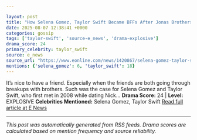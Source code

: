 ```yaml
---

layout: post
title: "How Selena Gomez, Taylor Swift Became BFFs After Jonas Brothers Splits"
date: 2025-08-07 12:38:41 +0000
categories: gossip
tags: ['taylor-swift', 'source-e_news', 'drama-explosive']
drama_score: 24
primary_celebrity: taylor_swift
source: e_news
source_url: "https://www.eonline.com/news/1420867/selena-gomez-taylor-swift-bonded-over-jonas-brothers-breakups?cmpid=rss-syndicate-genericrss-us-top_stories"
mentions: {'selena_gomez': 6, 'taylor_swift': 18}
---
```


It’s nice to have a friend. Especially when the friends are both going through breakups with brothers. Such was the case for Selena Gomez and Taylor Swift, who first met in 2008 while dating Nick... **Drama Score:** 24 | **Level:** EXPLOSIVE **Celebrities Mentioned:** Selena Gomez, Taylor Swift [Read full article at E News](https://www.eonline.com/news/1420867/selena-gomez-taylor-swift-bonded-over-jonas-brothers-breakups?cmpid=rss-syndicate-genericrss-us-top_stories)

---

*This post was automatically generated from RSS feeds. Drama scores are calculated based on mention frequency and source reliability.*